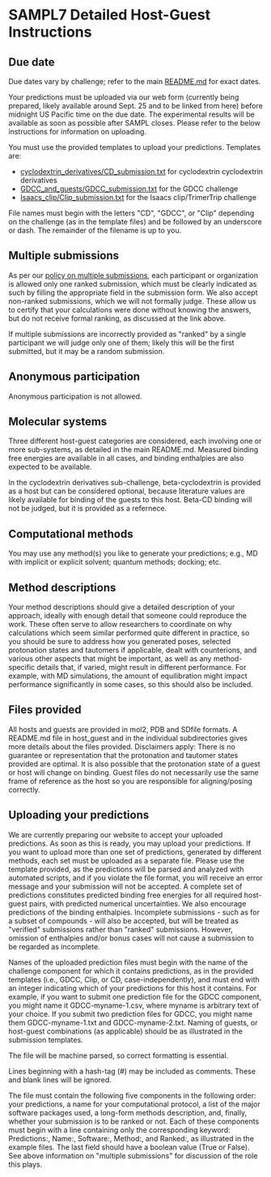 # SAMPL7 Detailed Host-Guest Instructions

## Due date

Due dates vary by challenge; refer to the main [README.md](README.md) for exact dates.

Your predictions must be uploaded via our web form (currently being prepared, likely available around Sept. 25 and to be linked from here) before midnight US Pacific time on the due date. The experimental results will be available as soon as possible after SAMPL closes. Please refer to the below instructions for information on uploading.

You must use the provided templates to upload your predictions. Templates are:
- [cyclodextrin_derivatives/CD_submission.txt](cyclodextrin_derivatives/CD_submission.txt) for cyclodextrin cyclodextrin derivatives
- [GDCC_and_guests/GDCC_submission.txt](GDCC_and_guests/GDCC_submission.txt) for the GDCC challenge
- [Isaacs_clip/Clip_submission.txt](Isaacs_clip/Clip_submission.txt) for the Isaacs clip/TrimerTrip challenge

File names must begin with the letters "CD", "GDCC", or "Clip" depending on the
challenge (as in the template files) and be followed by an underscore or dash.
The remainder of the filename is up to you.

## Multiple submissions

As per our [policy on multiple submissions](https://samplchallenges.github.io/roadmap/submissions/), each participant or organization is allowed only one ranked submission, which must be clearly indicated as such by filling the appropriate field in the submission form. We also accept non-ranked submissions, which we will not formally judge. These allow us to certify that your calculations were done without knowing the answers, but do not receive formal ranking, as discussed at the link above.

If multiple submissions are incorrectly provided as "ranked" by a single participant we will judge only one of them; likely this will be the first submitted, but it may be a random submission.

## Anonymous participation

Anonymous participation is not allowed.

## Molecular systems

Three different host-guest categories are considered, each involving one or more sub-systems, as detailed in the main README.md. Measured binding free energies are available in all cases, and binding enthalpies are also expected to be available.

In the cyclodextrin derivatives sub-challenge, beta-cyclodextrin is provided as a host but can be considered optional, because literature values are likely available for binding of the guests to this host. Beta-CD binding will not be judged, but it is provided as a refernece.

## Computational methods

You may use any method(s) you like to generate your predictions; e.g., MD with implicit or explicit solvent; quantum methods; docking; etc.

## Method descriptions

Your method descriptions should give a detailed description of your approach, ideally with enough detail that someone could reproduce the work. These often serve to allow researchers to coordinate on why calculations which seem similar performed quite different in practice, so you should be sure to address how you generated poses, selected protonation states and tautomers if applicable, dealt with counterions, and various other aspects that might be important, as well as any method-specific details that, if varied, might result in different performance. For example, with MD simulations, the amount of equilibration might impact performance significantly in some cases, so this should also be included.

## Files provided

All hosts and guests are provided in mol2, PDB and SDfile formats. A README.md file in host_guest and in the individual subdirectories gives more details about the files provided. Disclaimers apply: There is no guarantee or representation that the protonation and tautomer states provided are optimal. It is also possible that the protonation state of a guest or host will change on binding. Guest files do not necessarily use the same frame of reference as the host so you are responsible for aligning/posing correctly.

## Uploading your predictions

We are currently preparing our website to accept your uploaded predictions. As soon as this is ready, you may upload your predictions. If you want to upload more than one set of predictions, generated by different methods, each set must be uploaded as a separate file. Please use the template provided, as the predictions will be parsed and analyzed with automated scripts, and if you violate the file format, you will receive an error message and your submission will not be accepted. A complete set of predictions constitutes predicted binding free energies for all required host-guest pairs, with predicted numerical uncertainties. We also encourage predictions of the binding enthalpies. Incomplete submissions - such as for a subset of compounds - will also be accepted, but will be treated as "verified" submissions rather than "ranked" submissions. However, omission of enthalpies and/or bonus cases will not cause a submission to be regarded as incomplete.

Names of the uploaded prediction files must begin with the name of the challenge component for which it contains predictions, as in the provided templates (i.e., GDCC, Clip, or CD, case-independently), and must end with an integer indicating which of your predictions for this host it contains. For example, if you want to submit one prediction file for the GDCC component, you might name it GDCC-myname-1.csv, where myname is arbitrary text of your choice. If you submit two prediction files for GDCC, you might name them GDCC-myname-1.txt and GDCC-myname-2.txt. Naming of guests, or host-guest combinations (as applicable) should be as illustrated in the submission templates.

The file will be machine parsed, so correct formatting is essential.

Lines beginning with a hash-tag (#) may be included as comments. These and blank lines will be ignored.

The file must contain the following five components in the following order: your predictions, a name for your computational protocol, a list of the major software packages used, a long-form methods description, and, finally, whether your submission is to be ranked or not. Each of these components must begin with a line containing only the corresponding keyword: Predictions:, Name:, Software:, Method:, and Ranked:, as illustrated in the example files. The last field should have a boolean value (True or False). See above information on "multiple submissions" for discussion of the role this plays.
